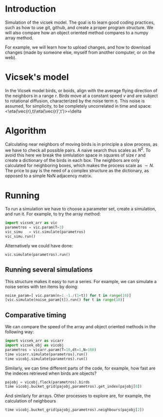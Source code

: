 # Introduction
Simulation of the vicsek model. The goal is to learn good coding practices, such as how to use git, github, and create a proper program structure. We will also compare how an object oriented method compares to a numpy array method.

For example, we will learn how to upload changes, and how to download changes (made by someone else, myself from another computer, or on the web).

# Vicsek's model
In the Vicsek model birds, or boids, align with the average flying direction of the neighbors in a range $r$. Birds move at a constant speed $v$ and are subject to rotational diffusion, characterized by the noise term $\eta$. This noise is assumed, for simplicity, to be completely uncorrelated in time and space: <\eta(\vec{r},t)\eta(\vec{r}',t')>=\delta

# Algorithm
Calculating near neighbors of moving birds is in principle a slow process, as we have to check all possible pairs. A naive search thus scales as $N^2$. To avoid this here we break the simlulation space in squares of size $r$ and create a dictionary of the birds in each box. The neighbors are only calculated for neighboring boxes, which makes the process scale as $\sim N$. The price to pay is the need of a complex structure as the dictionary, as opposed to a simple NxN adjacency matrix.

# Running 
To run a simulation we have to choose a parameter set, create a  simulation, and  run it. For example, to try the array method:

```python
import vicsek_arr as vic
parametros = vic.param(T=3)
vic_simu   = vic.simulate(parametros)
vic_simu.run()
```

Alternatively we could have done:

```python
vic.simulate(parametros).run()
```

## Running several simulations
This structure makes it easy to run a series. For example, we can simulate a noise series with ten items by doing:

```python
noise_param=[ vic.param(n=1.-1./(1+t)) for t in range(10)]
[vic.simulate(noise_param[t]).run() for t in range(10)]
```

## Comparative timing
We can compare the speed of the array and object oriented methods in the following way:

```python
import vicsek_arr as vicarr
import vicsek_obj as vicobj
parametros = vicarr.param(T=10,dt=1,N=100)
time vicarr.simulate(parametros).run()
time vicobj.simulate(parametros).run()
```

Similarly, we can time different parts of the code, for example, how fast are the indeces retrieved when birds are objects?
```python
pajobj = vicobj.flock(parametros).birds
time vicobj.bucket_grid(pajobj,parametros).get_index(pajobj[0])
```
And similarly for arrays. Other processes to explore are, for example, the calculation of neighbours
```python
time vicobj.bucket_grid(pajobj,parametros).neighbours(pajobj[2])
```

